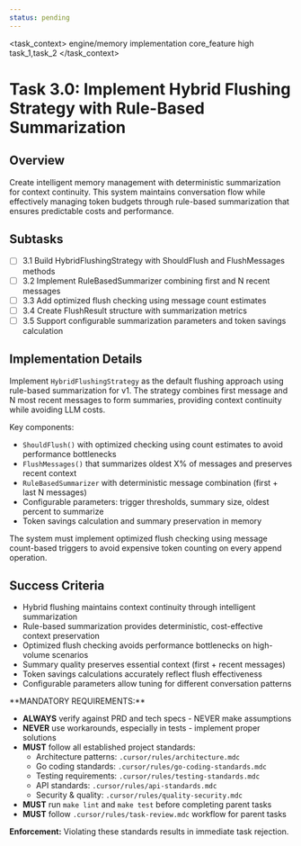 ```yaml
---
status: pending
---
```


<task_context>
<domain>engine/memory</domain>
<type>implementation</type>
<scope>core_feature</scope>
<complexity>high</complexity>
<dependencies>task_1,task_2</dependencies>
</task_context>

# Task 3.0: Implement Hybrid Flushing Strategy with Rule-Based Summarization

## Overview

Create intelligent memory management with deterministic summarization for context continuity. This system maintains conversation flow while effectively managing token budgets through rule-based summarization that ensures predictable costs and performance.

## Subtasks

- [ ] 3.1 Build HybridFlushingStrategy with ShouldFlush and FlushMessages methods
- [ ] 3.2 Implement RuleBasedSummarizer combining first and N recent messages
- [ ] 3.3 Add optimized flush checking using message count estimates
- [ ] 3.4 Create FlushResult structure with summarization metrics
- [ ] 3.5 Support configurable summarization parameters and token savings calculation

## Implementation Details

Implement `HybridFlushingStrategy` as the default flushing approach using rule-based summarization for v1. The strategy combines first message and N most recent messages to form summaries, providing context continuity while avoiding LLM costs.

Key components:

- `ShouldFlush()` with optimized checking using count estimates to avoid performance bottlenecks
- `FlushMessages()` that summarizes oldest X% of messages and preserves recent context
- `RuleBasedSummarizer` with deterministic message combination (first + last N messages)
- Configurable parameters: trigger thresholds, summary size, oldest percent to summarize
- Token savings calculation and summary preservation in memory

The system must implement optimized flush checking using message count-based triggers to avoid expensive token counting on every append operation.

## Success Criteria

- Hybrid flushing maintains context continuity through intelligent summarization
- Rule-based summarization provides deterministic, cost-effective context preservation
- Optimized flush checking avoids performance bottlenecks on high-volume scenarios
- Summary quality preserves essential context (first + recent messages)
- Token savings calculations accurately reflect flush effectiveness
- Configurable parameters allow tuning for different conversation patterns

<critical>
**MANDATORY REQUIREMENTS:**

- **ALWAYS** verify against PRD and tech specs - NEVER make assumptions
- **NEVER** use workarounds, especially in tests - implement proper solutions
- **MUST** follow all established project standards:
    - Architecture patterns: `.cursor/rules/architecture.mdc`
    - Go coding standards: `.cursor/rules/go-coding-standards.mdc`
    - Testing requirements: `.cursor/rules/testing-standards.mdc`
    - API standards: `.cursor/rules/api-standards.mdc`
    - Security & quality: `.cursor/rules/quality-security.mdc`
- **MUST** run `make lint` and `make test` before completing parent tasks
- **MUST** follow `.cursor/rules/task-review.mdc` workflow for parent tasks

**Enforcement:** Violating these standards results in immediate task rejection.
</critical>
